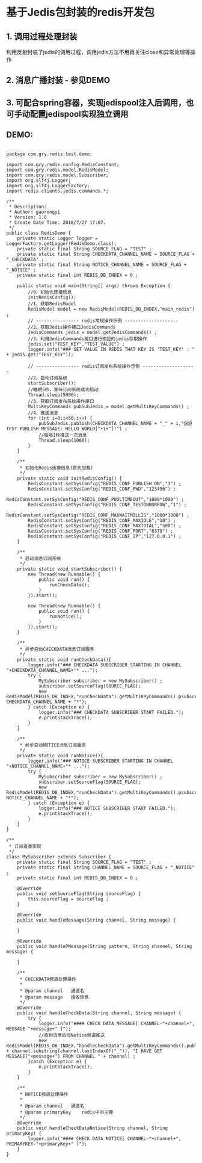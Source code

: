 # 基于Jedis包封装的redis开发包
## 1. 调用过程处理封装
利用反射封装了jedis的调用过程，调用jedis方法不用再关注close和异常处理等操作
## 2. 消息广播封装 - 参见DEMO
## 3. 可配合spring容器，实现jedispool注入后调用，也可手动配置jedispool实现独立调用

## DEMO:
<pre><code>
package com.gry.redis.test.demo;

import com.gry.redis.config.RedisConstant;
import com.gry.redis.model.RedisModel;
import com.gry.redis.model.Subscriber;
import org.slf4j.Logger;
import org.slf4j.LoggerFactory;
import redis.clients.jedis.commands.*;

/**
 * Description:
 * Author: gaorongyi
 * Version: 1.0
 * Create Date Time: 2018/7/27 17:07.
 */
public class RedisDemo {
    private static Logger logger = LoggerFactory.getLogger(RedisDemo.class);
    private static final String SOURCE_FLAG = "TEST" ;
    private static final String CHECKDATA_CHANNEL_NAME = SOURCE_FLAG + "_CHECKDATA" ;
    private static final String NOTICE_CHANNEL_NAME = SOURCE_FLAG + "_NOTICE" ;
    private static final int REDIS_DB_INDEX = 0 ;

    public static void main(String[] args) throws Exception {
        //0、初始化连接信息
        initRedisConfig();
        //1、获取RedisModel
        RedisModel model = new RedisModel(REDIS_DB_INDEX,"main_redis") ;
        // ---------------- redis常规操作示例 --------------------
        //2、获取Jedis操作接口JedisCommands
        JedisCommands jedis = model.getJedisCommands() ;
        //3、利用JedisCommands接口进行相应的jedis存取操作
        jedis.set("TEST_KEY","TEST_VALUE") ;
        logger.info("### GET VALUE IN REDIS THAT KEY IS 'TEST_KEY' : " + jedis.get("TEST_KEY"));

        // ---------------- redis订阅发布系统操作示例 --------------------
        //2、启动订阅系统
        startSubscriber();
        //睡眠5秒，等待订阅系统成功启动
        Thread.sleep(5000);
        //3、获取订阅发布系统操作接口
        MultiKeyCommands pubSubJedis = model.getMultiKeyCommands() ;
        //4、推送消息
        for (int i=0;i<50;i++) {
            pubSubJedis.publish(CHECKDATA_CHANNEL_NAME + "_" + i,"@@@ TEST PUBLISH MESSAGE: HELLO WORLD["+i+"]!") ;
            //每隔1秒推送一次消息
            Thread.sleep(1000);
        }
    }

    /**
     * 初始化Redis连接信息(首先加载)
     */
    private static void initRedisConfig() {
        RedisConstant.setSysConfig("REDIS_CONF_PUBLISH_ON","1") ;
        RedisConstant.setSysConfig("REDIS_CONF_PWD","123456") ;
        RedisConstant.setSysConfig("REDIS_CONF_POOLTIMEOUT","1000*1000") ;
        RedisConstant.setSysConfig("REDIS_CONF_TESTONBORROW","1") ;
        RedisConstant.setSysConfig("REDIS_CONF_MAXWAITMILLIS","1000*1000") ;
        RedisConstant.setSysConfig("REDIS_CONF_MAXIDLE","10") ;
        RedisConstant.setSysConfig("REDIS_CONF_MAXTOTAL","500") ;
        RedisConstant.setSysConfig("REDIS_CONF_PORT","6379") ;
        RedisConstant.setSysConfig("REDIS_CONF_IP","127.0.0.1") ;
    }

    /**
     * 启动消息订阅系统
     */
    private static void startSubscriber() {
        new Thread(new Runnable() {
            public void run() {
                runCheckData();
            }
        }).start();

        new Thread(new Runnable() {
            public void run() {
                runNotice();
            }
        }).start();
    }

    /**
     * 异步启动CHECKDATA消息订阅服务
     */
    private static void runCheckData(){
        logger.info("### CHECKDATA SUBSCRIBER STARTING IN CHANNEL "+CHECKDATA_CHANNEL_NAME+"* ...");
        try {
            MySubscriber subscriber = new MySubscriber() ;
            subscriber.setSourceFlag(SOURCE_FLAG);
            new RedisModel(REDIS_DB_INDEX,"runCheckData").getMultiKeyCommands().psubscribe(subscriber, CHECKDATA_CHANNEL_NAME + "*");
        } catch (Exception e) {
            logger.info("### CHECKDATA SUBSCRIBER START FAILED.");
            e.printStackTrace();
        }
    }

    /**
     * 异步启动NOTICE消息订阅服务
     */
    private static void runNotice(){
        logger.info("### NOTICE SUBSCRIBER STARTING IN CHANNEL "+NOTICE_CHANNEL_NAME+"* ...");
        try {
            MySubscriber subscriber = new MySubscriber() ;
            subscriber.setSourceFlag(SOURCE_FLAG);
            new RedisModel(REDIS_DB_INDEX,"runCheckData").getMultiKeyCommands().psubscribe(subscriber, NOTICE_CHANNEL_NAME + "*");
        } catch (Exception e) {
            logger.info("### NOTICE SUBSCRIBER START FAILED.");
            e.printStackTrace();
        }
    }
}

/**
 * 订阅者类实现
 */
class MySubscriber extends Subscriber {
    private static final String SOURCE_FLAG = "TEST" ;
    private static final String CHANNEL_NAME = SOURCE_FLAG + "_NOTICE" ;
    private static final int REDIS_DB_INDEX = 0 ;

    @Override
    public void setSourceFlag(String sourceFlag) {
        this.sourceFlag = sourceFlag ;
    }

    @Override
    public void handleMessage(String channel, String message) {

    }

    @Override
    public void handlePMessage(String pattern, String channel, String message) {

    }

    /**
     * CHECKDATA频道处理操作
     *
     * @param channel   通道名
     * @param message   接收信息
     */
    @Override
    public void handleCheckData(String channel, String message) {
        try {
            logger.info("#### CHECK DATA MESSAGE[ CHANNEL-"+channel+", MESSAGE-"+message+" ]");
            //收到消息后向Notice频道推送
            new RedisModel(REDIS_DB_INDEX,"handleCheckData").getMultiKeyCommands().publish(CHANNEL_NAME + channel.substring(channel.lastIndexOf("_")), "I HAVE GET MESSAGE["+message+"] FROM CHANNEL " + channel) ;
        }catch (Exception e) {
            e.printStackTrace();
        }
    }

    /**
     * NOTICE频道处理操作
     *
     * @param channel   通道名
     * @param primaryKey    redis中的主键
     */
    @Override
    public void handleCheckDataNotice(String channel, String primaryKey) {
        logger.info("#### CHECK DATA NOTICE[ CHANNEL-"+channel+", PRIMARYKEY-"+primaryKey+" ]");
    }
}
</code></pre>
